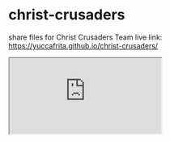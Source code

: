 # christ-crusaders
share files for Christ Crusaders Team
live link: https://yuccafrita.github.io/christ-crusaders/

<iframe src="https://docs.google.com/document/d/1HJ_jXMIcH-Nz_OAuRt72DzJyAU4_nwUCpsaAa3Ts2aw/pub?embedded=true"></iframe>
